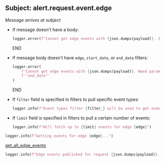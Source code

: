 ## Subject: alert.request.event.edge

_Message arrives at subject_

* If message doesn't have a body:
  ```python
  logger.error(f"Cannot get edge events with {json.dumps(payload)}. JSON malformed")
  ```
  END

* If message body doesn't have `edge`, `start_date`, or `end_date` filters:
  ```python
  logger.error(
      f'Cannot get edge events with {json.dumps(payload)}. Need parameters "edge", "start_date" and '
      f'"end_date"'
  )
  ```
  END

* If `filter` field is specified in filters to pull specific event types:
  ```python
  logger.info(f"Event types filter {filter_} will be used to get events for edge {edge}")
  ```

* If `limit` field is specified in filters to pull a certain number of events:
  ```python
  logger.info(f"Will fetch up to {limit} events for edge {edge}")
  ```

```python
logger.info(f"Getting events for edge {edge}...")
```

[get_all_edge_events](../repositories/velocloud_repository/get_all_edge_events.md)

```python
logger.info(f"Edge events published for request {json.dumps(payload)}. Message published was {response}")
```
